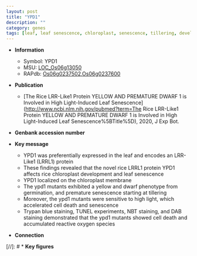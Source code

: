 ```yaml
---
layout: post
title: "YPD1"
description: ""
category: genes
tags: [leaf, leaf senescence, chloroplast, senescence, tillering, development, cell death, dwarf, chloroplast development, reactive oxygen species]
---
```


* **Information**  
    + Symbol: YPD1  
    + MSU: [LOC_Os06g13050](http://rice.uga.edu/cgi-bin/ORF_infopage.cgi?orf=LOC_Os06g13050)  
    + RAPdb: [Os06g0237502](https://rapdb.dna.affrc.go.jp/locus/?name=Os06g0237502),[Os06g0237600](https://rapdb.dna.affrc.go.jp/locus/?name=Os06g0237600)  

* **Publication**  
    + [The Rice LRR-Like1 Protein YELLOW AND PREMATURE DWARF 1 is Involved in High Light-Induced Leaf Senescence](http://www.ncbi.nlm.nih.gov/pubmed?term=The Rice LRR-Like1 Protein YELLOW AND PREMATURE DWARF 1 is Involved in High Light-Induced Leaf Senescence%5BTitle%5D), 2020, J Exp Bot.

* **Genbank accession number**  

* **Key message**  
    + YPD1 was preferentially expressed in the leaf and encodes an LRR-Like1 (LRRL1) protein
    + These findings revealed that the novel rice LRRL1 protein YPD1 affects rice chloroplast development and leaf senescence
    + YPD1 localized on the chloroplast membrane
    + The ypd1 mutants exhibited a yellow and dwarf phenotype from germination, and premature senescence starting at tillering
    + Moreover, the ypd1 mutants were sensitive to high light, which accelerated cell death and senescence
    + Trypan blue staining, TUNEL experiments, NBT staining, and DAB staining demonstrated that the ypd1 mutants showed cell death and accumulated reactive oxygen species

* **Connection**  

[//]: # * **Key figures**  



